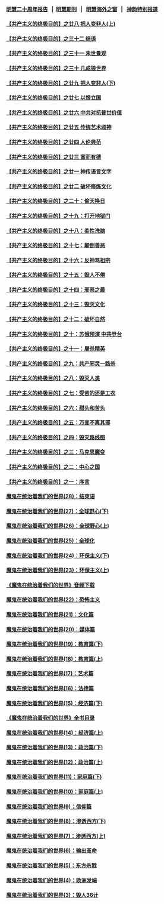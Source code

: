 #### [明慧二十周年报告](https://github.com/gfw-breaker/mh-reports/blob/master/README.md?t=07202140) &nbsp;&nbsp;|&nbsp;&nbsp;[明慧期刊](https://github.com/gfw-breaker/mh-qikan) &nbsp;&nbsp;|&nbsp;&nbsp; [明慧海外之窗](https://github.com/gfw-breaker/mh-news/blob/master/README.md?t=07202140) &nbsp;&nbsp;|&nbsp;&nbsp; [神韵特别报道](https://github.com/gfw-breaker/mh-news/blob/master/shenyun.md?t=07202140) 

#### [【共产主义的终极目的】之廿八 把人变非人(上)](../pages/nsc422/n11340492.md?t=07202140) 

#### [【共产主义的终极目的】之三十二 结语](../pages/nsc422/n11360535.md?t=07202140) 

#### [【共产主义的终极目的】之三十一 末世景观](../pages/nsc422/n11351129.md?t=07202140) 

#### [【共产主义的终极目的】之三十 几成狼世界](../pages/nsc422/n11348280.md?t=07202140) 

#### [【共产主义的终极目的】之廿九 把人变非人(下)](../pages/nsc422/n11344140.md?t=07202140) 

#### [【共产主义的终极目的】之廿七 以恨立国](../pages/nsc422/n11336944.md?t=07202140) 

#### [【共产主义的终极目的】之廿六 中共对抗普世价值](../pages/nsc422/n11324785.md?t=07202140) 

#### [【共产主义的终极目的】之廿五 传统艺术颂神](../pages/nsc422/n11296396.md?t=07202140) 

#### [【共产主义的终极目的】之廿四 人伦典范](../pages/nsc422/n11296397.md?t=07202140) 

#### [【共产主义的终极目的】之廿三 富而有德](../pages/nsc422/n11283598.md?t=07202140) 

#### [【共产主义的终极目的】之廿一 神传语言文字](../pages/nsc422/n11263265.md?t=07202140) 

#### [【共产主义的终极目的】之廿二 破坏修炼文化](../pages/nsc422/n11245728.md?t=07202140) 

#### [【共产主义的终极目的】之二十：偷天换日](../pages/nsc422/n11238846.md?t=07202140) 

#### [【共产主义的终极目的】之十九：打开地狱门](../pages/nsc422/n11206376.md?t=07202140) 

#### [【共产主义的终极目的】之十八：柔性洗脑](../pages/nsc422/n11199994.md?t=07202140) 

#### [【共产主义的终极目的】之十七：颠倒善恶](../pages/nsc422/n11179782.md?t=07202140) 

#### [【共产主义的终极目的】之十六：反神骂祖宗](../pages/nsc422/n11166798.md?t=07202140) 

#### [【共产主义的终极目的】之十五：毁人不倦](../pages/nsc422/n11166792.md?t=07202140) 

#### [【共产主义的终极目的】之十四：邪恶之最](../pages/nsc422/n11150249.md?t=07202140) 

#### [【共产主义的终极目的】之十三：毁灭文化](../pages/nsc422/n11135227.md?t=07202140) 

#### [【共产主义的终极目的】之十二：破坏自然](../pages/nsc422/n11135214.md?t=07202140) 

#### [【共产主义的终极目的】之十：苏俄预演 中共登台](../pages/nsc422/n11118424.md?t=07202140) 

#### [【共产主义的终极目的】之十一：屠杀精英](../pages/nsc422/n11118442.md?t=07202140) 

#### [【共产主义的终极目的】之九：共产邪灵一路杀](../pages/nsc422/n11114139.md?t=07202140) 

#### [【共产主义的终极目的】之八：毁灭人类](../pages/nsc422/n11108503.md?t=07202140) 

#### [【共产主义的终极目的】之七：受苦的还是工农](../pages/nsc422/n11101809.md?t=07202140) 

#### [【共产主义的终极目的】之六：甜头和苦头](../pages/nsc422/n11096971.md?t=07202140) 

#### [【共产主义的终极目的】之五：万变不离其邪](../pages/nsc422/n11091285.md?t=07202140) 

#### [【共产主义的终极目的】之四：毁灭路线图](../pages/nsc422/n11086284.md?t=07202140) 

#### [【共产主义的终极目的】之三：马克思魔变](../pages/nsc422/n11061941.md?t=07202140) 

#### [【共产主义的终极目的】之二：中心之国](../pages/nsc422/n11047728.md?t=07202140) 

#### [【共产主义的终极目的】之一：序言](../pages/nsc422/n11086077.md?t=07202140) 

#### [魔鬼在统治着我们的世界(28)：结束语](../pages/nsc422/n10936246.md?t=07202140) 

#### [魔鬼在统治着我们的世界(27)：全球野心(下)](../pages/nsc422/n10928319.md?t=07202140) 

#### [魔鬼在统治着我们的世界(26)：全球野心(上)](../pages/nsc422/n10900318.md?t=07202140) 

#### [魔鬼在统治着我们的世界(25)：全球化](../pages/nsc422/n10788205.md?t=07202140) 

#### [魔鬼在统治着我们的世界(24)：环保主义(下)](../pages/nsc422/n10695307.md?t=07202140) 

#### [魔鬼在统治着我们的世界(23)：环保主义(上)](../pages/nsc422/n10688613.md?t=07202140) 

#### [《魔鬼在统治着我们的世界》音频下载](../pages/nsc422/n10635553.md?t=07202140) 

#### [魔鬼在统治着我们的世界(22)：恐怖主义](../pages/nsc422/n10614727.md?t=07202140) 

#### [魔鬼在统治着我们的世界(21)：文化篇](../pages/nsc422/n10597706.md?t=07202140) 

#### [魔鬼在统治着我们的世界(20)：媒体篇](../pages/nsc422/n10586579.md?t=07202140) 

#### [魔鬼在统治着我们的世界(19)：教育篇(下)](../pages/nsc422/n10564808.md?t=07202140) 

#### [魔鬼在统治着我们的世界(18)：教育篇(上)](../pages/nsc422/n10526970.md?t=07202140) 

#### [魔鬼在统治着我们的世界(17)：艺术篇](../pages/nsc422/n10499093.md?t=07202140) 

#### [魔鬼在统治着我们的世界(16)：法律篇](../pages/nsc422/n10485969.md?t=07202140) 

#### [魔鬼在统治着我们的世界(15)：经济篇(下)](../pages/nsc422/n10469975.md?t=07202140) 

#### [《魔鬼在统治着我们的世界》全书目录](../pages/nsc422/n10464261.md?t=07202140) 

#### [魔鬼在统治着我们的世界(14)：经济篇(上)](../pages/nsc422/n10457370.md?t=07202140) 

#### [魔鬼在统治着我们的世界(13)：政治篇(下)](../pages/nsc422/n10448270.md?t=07202140) 

#### [魔鬼在统治着我们的世界(12)：政治篇(上)](../pages/nsc422/n10444576.md?t=07202140) 

#### [魔鬼在统治着我们的世界(11)：家庭篇(下)](../pages/nsc422/n10440961.md?t=07202140) 

#### [魔鬼在统治着我们的世界(10)：家庭篇(上)](../pages/nsc422/n10435448.md?t=07202140) 

#### [魔鬼在统治着我们的世界(9)：信仰篇](../pages/nsc422/n10432159.md?t=07202140) 

#### [魔鬼在统治着我们的世界(8)：渗透西方(下)](../pages/nsc422/n10429603.md?t=07202140) 

#### [魔鬼在统治着我们的世界(7)：渗透西方(上)](../pages/nsc422/n10426013.md?t=07202140) 

#### [魔鬼在统治着我们的世界(6)：输出革命](../pages/nsc422/n10421536.md?t=07202140) 

#### [魔鬼在统治着我们的世界(5)：东方杀戮](../pages/nsc422/n10417707.md?t=07202140) 

#### [魔鬼在统治着我们的世界(4)：欧洲发端](../pages/nsc422/n10414890.md?t=07202140) 

#### [魔鬼在统治着我们的世界(3)：毁人36计](../pages/nsc422/n10411583.md?t=07202140) 

